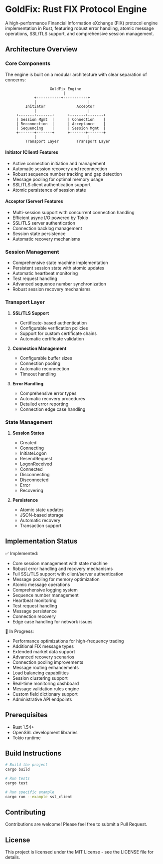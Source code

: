 # GoldFix: Rust FIX Protocol Engine

A high-performance Financial Information eXchange (FIX) protocol engine implementation in Rust, featuring robust error handling, atomic message operations, SSL/TLS support, and comprehensive session management.

## Architecture Overview

### Core Components

The engine is built on a modular architecture with clear separation of concerns:

```
                    GoldFix Engine
                          |
             +-----------+-----------+
             |                       |
         Initiator              Acceptor
             |                       |
     +-------+-------+      +-------+-------+
     | Session Mgmt  |      | Connection    |
     | Reconnection  |      | Acceptance    |
     | Sequencing    |      | Session Mgmt  |
     +-------+-------+      +-------+-------+
             |                       |
         Transport Layer        Transport Layer
```

#### Initiator (Client) Features
- Active connection initiation and management
- Automatic session recovery and reconnection
- Robust sequence number tracking and gap detection
- Message pooling for optimal memory usage
- SSL/TLS client authentication support
- Atomic persistence of session state

#### Acceptor (Server) Features
- Multi-session support with concurrent connection handling
- Efficient async I/O powered by Tokio
- SSL/TLS server authentication
- Connection backlog management
- Session state persistence
- Automatic recovery mechanisms

### Session Management
- Comprehensive state machine implementation
- Persistent session state with atomic updates
- Automatic heartbeat monitoring
- Test request handling
- Advanced sequence number synchronization
- Robust session recovery mechanisms

### Transport Layer
1. **SSL/TLS Support**
   - Certificate-based authentication
   - Configurable verification policies
   - Support for custom certificate chains
   - Automatic certificate validation

2. **Connection Management**
   - Configurable buffer sizes
   - Connection pooling
   - Automatic reconnection
   - Timeout handling

3. **Error Handling**
   - Comprehensive error types
   - Automatic recovery procedures
   - Detailed error reporting
   - Connection edge case handling

### State Management
1. **Session States**
   - Created
   - Connecting
   - InitiateLogon
   - ResendRequest
   - LogonReceived
   - Connected
   - Disconnecting
   - Disconnected
   - Error
   - Recovering

2. **Persistence**
   - Atomic state updates
   - JSON-based storage
   - Automatic recovery
   - Transaction support

## Implementation Status

✅ Implemented:
- Core session management with state machine
- Robust error handling and recovery mechanisms
- Full SSL/TLS support with client/server authentication
- Message pooling for memory optimization
- Atomic message operations
- Comprehensive logging system
- Sequence number management
- Heartbeat monitoring
- Test request handling
- Message persistence
- Connection recovery
- Edge case handling for network issues

🔄 In Progress:
- Performance optimizations for high-frequency trading
- Additional FIX message types
- Extended market data support
- Advanced recovery scenarios
- Connection pooling improvements
- Message routing enhancements
- Load balancing capabilities
- Session clustering support
- Real-time monitoring dashboard
- Message validation rules engine
- Custom field dictionary support
- Administrative API endpoints

## Prerequisites
- Rust 1.54+
- OpenSSL development libraries
- Tokio runtime

## Build Instructions
```bash
# Build the project
cargo build

# Run tests
cargo test

# Run specific example
cargo run --example ssl_client
```

## Contributing
Contributions are welcome! Please feel free to submit a Pull Request.

## License
This project is licensed under the MIT License - see the LICENSE file for details.